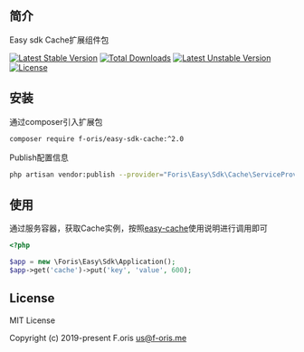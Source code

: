 ## 简介

Easy sdk Cache扩展组件包

[![Latest Stable Version](https://poser.pugx.org/f-oris/easy-sdk-cache/v)](//packagist.org/packages/f-oris/easy-sdk-cache) [![Total Downloads](https://poser.pugx.org/f-oris/easy-sdk-cache/downloads)](//packagist.org/packages/f-oris/easy-sdk-cache) [![Latest Unstable Version](https://poser.pugx.org/f-oris/easy-sdk-cache/v/unstable)](//packagist.org/packages/f-oris/easy-sdk-cache) [![License](https://poser.pugx.org/f-oris/easy-sdk-cache/license)](//packagist.org/packages/f-oris/easy-sdk-cache)

## 安装

通过composer引入扩展包

```bash
composer require f-oris/easy-sdk-cache:^2.0
```

Publish配置信息

```bash
php artisan vendor:publish --provider="Foris\Easy\Sdk\Cache\ServiceProvider"
```

## 使用

通过服务容器，获取Cache实例，按照[easy-cache](https://github.com/itsanr-oris/easy-cache)使用说明进行调用即可

```php
<?php

$app = new \Foris\Easy\Sdk\Application();
$app->get('cache')->put('key', 'value', 600);

```

## License

MIT License

Copyright (c) 2019-present F.oris <us@f-oris.me>

